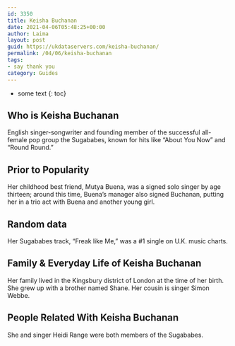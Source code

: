 ```yaml
---
id: 3350
title: Keisha Buchanan
date: 2021-04-06T05:48:25+00:00
author: Laima
layout: post
guid: https://ukdataservers.com/keisha-buchanan/
permalink: /04/06/keisha-buchanan
tags:
- say thank you
category: Guides
---
```


* some text
{: toc}


## Who is Keisha Buchanan
                  
                  
                  
English singer-songwriter and founding member of the successful all-female pop group the Sugababes, known for hits like &#8220;About You Now&#8221; and &#8220;Round Round.&#8221;
                  
              
            
              
            
                
                
                
## Prior to Popularity
                  
                  
                  
Her childhood best friend, Mutya Buena, was a signed solo singer by age thirteen; around this time, Buena&#8217;s manager also signed Buchanan, putting her in a trio act with Buena and another young girl.
                  
              
            
              
            
                
                
                
## Random data
                  
                  
                  
Her Sugababes track, &#8220;Freak like Me,&#8221; was a #1 single on U.K. music charts.
                  
              
            
              
            
                
                
                
## Family & Everyday Life of Keisha Buchanan
                  
                  
                  
Her family lived in the Kingsbury district of London at the time of her birth. She grew up with a brother named Shane. Her cousin is singer Simon Webbe.
                  
              
            
              
            
                
                
                
## People Related With Keisha Buchanan
                  
                  
                  
She and singer Heidi Range were both members of the Sugababes.
                  
              
            
              
            
                
              
            
              
              
            
            
              
            
          
          
          